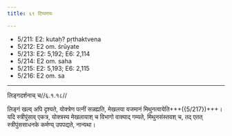 ```yaml
---
title: ६९ टिप्पणयः

---
```

- 5/211: E2: kutaḥ? pṛthaktvena
- 5/212: E2 om. śrūyate
- 5/213: E2: 5,192; E6: 2,114
- 5/214: E2 om. saha
- 5/215: E2: 5,193; E6: 2,115
- 5/216: E2 om. sa

____________________________________________


लिङ्गदर्शनाच् च//६.१.१८//

लिङ्गं खल्व् अपि दृश्यते, योक्त्रेण पत्नीं सन्नह्यति, मेखलया यजमानं मिथुनत्वायेति+++({5/217})+++। यदि स्त्रीपुंसाव् एकत्र, योक्त्रस्य मेखलायाश् च विभागो वाक्याद् गम्यते, मिथुनसंस्तवश् च, तद् एतत् स्त्रीपुंससाधनके कर्मण्य् उपपद्यते, नान्यथा।